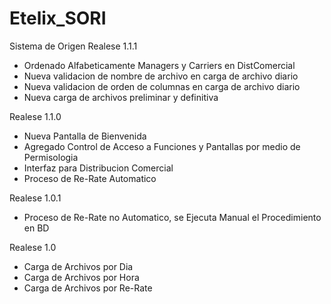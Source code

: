 Etelix_SORI
===========

Sistema de Origen
Realese 1.1.1
- Ordenado Alfabeticamente Managers y Carriers en DistComercial
- Nueva validacion de nombre de archivo en carga de archivo diario
- Nueva validacion de orden de columnas en carga de archivo diario
- Nueva carga de archivos preliminar y definitiva

Realese 1.1.0
- Nueva Pantalla de Bienvenida
- Agregado Control de Acceso a Funciones y Pantallas por medio de Permisologia 
- Interfaz para Distribucion Comercial 
- Proceso de Re-Rate Automatico

Realese 1.0.1
- Proceso de Re-Rate no Automatico, se Ejecuta Manual el Procedimiento en BD

Realese 1.0
- Carga de Archivos por Dia
- Carga de Archivos por Hora
- Carga de Archivos por Re-Rate
